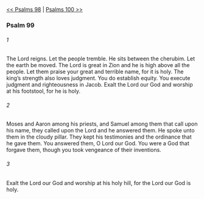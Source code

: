 [<< Psalms 98](Psalms%2098)  |  [Psalms 100 >>](Psalms%20100)

### Psalm 99
###### 1
The Lord reigns. Let the people tremble. He sits between the cherubim. Let the earth be moved. The Lord is great in Zion and he is high above all the people. Let them praise your great and terrible name, for it is holy. The king’s strength also loves judgment. You do establish equity. You execute judgment and righteousness in Jacob. Exalt the Lord our God and worship at his footstool, for he is holy.

###### 2
Moses and Aaron among his priests, and Samuel among them that call upon his name, they called upon the Lord and he answered them. He spoke unto them in the cloudy pillar. They kept his testimonies and the ordinance that he gave them. You answered them, O Lord our God. You were a God that forgave them, though you took vengeance of their inventions.

###### 3
Exalt the Lord our God and worship at his holy hill, for the Lord our God is holy.